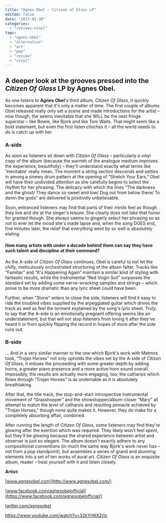 ```yaml
---
title: "Agnes Obel – Citizen of Glass LP"
edited: false
date: "2017-01-30"
categories:
  - "reviews-vinyl"
tags:
  - "agnes-obel"
  - "alternative"
  - "art"
  - "pop"
  - "review"
  - "vinyl"
---
```


## A deeper look at the grooves pressed into the _Citizen Of Glass_ LP by Agnes Obel.

As one listens to **Agnes** **Obel**'s third album, _Citizen Of Glass_, it quickly becomes apparent that it's only a matter of time. The first couple of albums Obel released really only set a scene and made introductions for the artist – now though, the seems inevitable that she WILL be the next fringe superstar – like Bowie, like Bjork and like Tom Waits. That might seem like a bold statement, but even the first listen clinches it – all the world needs to do is catch up with her.

### A-side

As soon as listeners sit down with _Citizen Of Glass_ – particularly a vinyl copy of the album (because the warmth of the analogue medium improves the experience, beautifully) – they'll understand exactly what terms like 'inevitable' really mean. The moment a string section descends and settles in among a sinewy drum pattern at the opening of “Stretch Your Ears,” Obel will have their undivided attention as she carefully begins to select the rhythm for her phrasing. The delicacy with which the lines “The darkness and the ghost/ They dance so sweet and low/ Dug out from below there/ To damn the gods” are delivered is positively unbelievable.

Soon, entranced listeners may find that parts of their minds feel as though they live and die at the singer's leisure. She clearly does not take that honor for granted though. She always seems to gingerly select her phrasing so as not to ever let the mood she's made lapse and, when the song DOES end, five minutes later, the relief that everything went by so well is absolutely elating.

#### How many artists with under a decade behind them can say they have such talent and discipline at their command?

As the A-side of _Citizen Of Glass_ continues, Obel is careful to not let the chilly, meticulously orchestrated structuring of the album falter. Tracks like “Familiar” and “It's Happening Again” maintain a similar kind of styling with fantastic results, while the instrumental “Red Virgin Soil” surpasses the standard set by adding some nerve-wracking samples and strings – which prove to be more dramatic than any lyric sheet could have been.

Further, when “Stone” enters to close the side, listeners will find it easy to ride the troubled vibes supplied by the arpeggiated guitar which drives the track as well as feel the torment explained by the song's lyric sheet. Truly, to say that the A-side is an emotionally pregnant offering seems like an understatement, but that will not stop listeners from loving it after they've heard it or from quickly flipping the record in hopes of more after the side runs out.

### B-side

... And in a very similar manner to the one which Bjork's work with Matmos took, “Trojan Horses” not only upholds the vibes set by the A-side of _Citizen Of Glass_, it imbues the proceeding with some greater depth by adding horns, a greater piano presence and a more active horn sound overall. Impossibly, the results are actually more engaging, too; the catharsis which flows through “Trojan Horses” is as undeniable as it is absolutely breathtaking.

After that, the title track, the stop-and-start introspective instrumental movement of “Grasshopper” and the showstopper/album-closer “Mary” all attempt to match the level of catharsis and resulting pinnacle achieved by “Trojan Horses,” though none quite makes it. However, they do make for a completely absorbing affair, combined.

After running the length of _Citizen Of Glass_, some listeners may find they're glowing after the exertion which was required. They likely won't feel spent, but they'll be glowing because the shared experience between artist and observer is just so elegant. The album doesn't exactly adhere to any compositional conventions (in much the same way Bjork's work never has – not from a pop standpoint), but assembles a series of grand and stunning elements into a set of ten works of aural art. _Citizen Of Glass_ is an exquisite album, reader – treat yourself with it and listen closely.

**Artist:**

[www.agnesobel.com](http://www.agnesobel.com/)

[www.facebook.com/agnesobelofficial](https://www.facebook.com/agnesobelofficial/)

[twitter.com/agnesobel](https://twitter.com/agnesobel?ref_src=twsrc)

https://www.youtube.com/watch?v=32kYH6XZrIo

